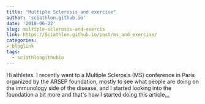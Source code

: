 ```yaml
---
title: "Multiple Sclerosis and exercise"
author: 'sciathlon.github.io'
date: '2018-06-22'
slug: multiple-sclerosis-and-exercis
link: https://Sciathlon.github.io/post/ms_and_exercise/
categories:
- bloglink
tags:
  - sciathlongithubio
---
```


Hi athletes. I recently went to a Multiple Sclerosis (MS) conference in Paris organized by the ARSEP foundation, mostly to see what people are doing on the immunology side of the disease, and I started looking into the foundation a bit more and that's how I started doing this article[... <i class="fas fa-external-link-alt"></i>](https://Sciathlon.github.io/post/ms_and_exercise/)

